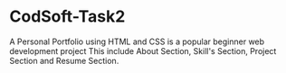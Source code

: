 # CodSoft-Task2
A Personal Portfolio using HTML and CSS is a popular beginner web development project
This include About Section, Skill's Section, Project Section and Resume Section.
